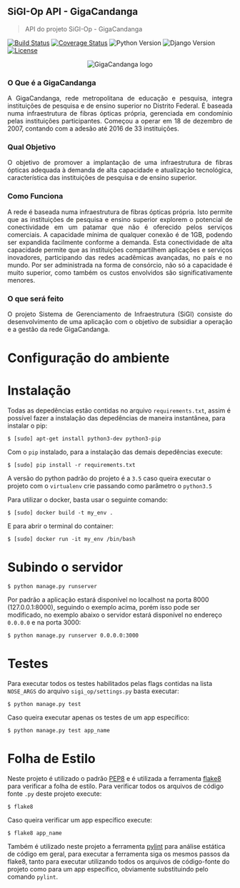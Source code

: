 ## SiGI-Op API - GigaCandanga

> API do projeto SiGI-Op - GigaCandanga

[![Build Status](https://travis-ci.org/fga-gpp-mds/2017.2-SiGI-Op_API.svg?branch=master)](https://travis-ci.org/fga-gpp-mds/2017.2-SiGI-Op_API) [![Coverage Status](https://coveralls.io/repos/github/fga-gpp-mds/2017.2-SiGI-Op_API/badge.svg?branch=master)](https://coveralls.io/github/fga-gpp-mds/2017.2-SiGI-Op_API?branch=master) ![Python Version](https://img.shields.io/badge/python-3.5-blue.svg) ![Django Version](https://img.shields.io/badge/Django-1.11.4-green.svg) [![License](https://img.shields.io/badge/License-BSD%203--Clause-blue.svg)](https://opensource.org/licenses/BSD-3-Clause)

<p align="center">
<img src="https://github.com/fga-gpp-mds/2017.2-SiGI-Op_API/wiki/logo_gigacandanga.png" alt="GigaCandanga logo">
</p>

### O Que é a GigaCandanga
<p align=justify>
A GigaCandanga, rede metropolitana de educação e pesquisa, integra instituições de pesquisa e de ensino superior no Distrito Federal. É baseada numa infraestrutura de fibras ópticas própria, gerenciada em condomínio pelas instituições participantes. Começou a operar em 18 de dezembro de 2007, contando com a adesão até 2016 de 33 instituições.
</p>

### Qual Objetivo
<p align=justify>
O objetivo de promover a implantação de uma infraestrutura de fibras ópticas adequada à demanda de alta capacidade e atualização tecnológica, característica das instituições de pesquisa e de ensino superior. 
</p>

### Como Funciona
<p align=justify>
A rede é baseada numa infraestrutura de fibras ópticas própria. Isto permite que as instituições de pesquisa e ensino superior explorem o potencial de conectividade em um patamar que não é oferecido pelos serviços comerciais. A capacidade mínima de qualquer conexão é de 1GB, podendo ser expandida facilmente conforme a demanda. Esta conectividade de alta capacidade permite que as instituições compartilhem aplicações e serviços inovadores, participando das redes acadêmicas avançadas, no país e no mundo. Por ser administrada na forma de consórcio, não só a capacidade é muito superior, como também os custos envolvidos são significativamente menores.
</p>

### O que será feito
<p align=justify>
O projeto Sistema de Gerenciamento de Infraestrutura (SiGI) consiste do desenvolvimento de uma aplicação com o objetivo de subsidiar a operação e a gestão da rede GigaCandanga.
</p>

# Configuração do ambiente

# Instalação

Todas as depedências estão contidas no arquivo `requirements.txt`, assim é possível fazer a instalação das depedências de maneira instantânea, para instalar o pip:

```
$ [sudo] apt-get install python3-dev python3-pip
```

Com o `pip` instalado, para a instalação das demais depedências execute:

```
$ [sudo] pip install -r requirements.txt
```

A versão do python padrão do projeto é a `3.5` caso queira executar o projeto com o `virtualenv` crie passando como parâmetro o `python3.5`

Para utilizar o docker, basta usar o seguinte comando:

```
$ [sudo] docker build -t my_env .
```

E para abrir o terminal do container:

```
$ [sudo] docker run -it my_env /bin/bash
```


# Subindo o servidor

```
$ python manage.py runserver
```

Por padrão a aplicação estará disponível no localhost na porta 8000 (127.0.0.1:8000), seguindo o exemplo acima, porém isso pode ser modificado, no exemplo abaixo o servidor estará disponível no endereço `0.0.0.0` e na porta 3000:

```
$ python manage.py runserver 0.0.0.0:3000
```

# Testes

Para executar todos os testes habilitados pelas flags contidas na lista `NOSE_ARGS` do arquivo `sigi_op/settings.py` basta executar:

```
$ python manage.py test
```

Caso queira executar apenas os testes de um app específico:

```
$ python manage.py test app_name
```

# Folha de Estilo

Neste projeto é utilizado o padrão [PEP8](https://www.python.org/dev/peps/pep-0008/) e é utilizada a ferramenta [flake8](https://pypi.python.org/pypi/flake8) para verificar a folha de estilo. Para verificar todos os arquivos de código fonte `.py` deste projeto execute:

```
$ flake8
```

Caso queira verificar um app específico execute:

```
$ flake8 app_name
```

Também é utilizado neste projeto a ferramenta [pylint](https://www.pylint.org/) para análise estática de código em geral, para executar a ferramenta siga os mesmos passos da flake8, tanto para executar utilizando todos os arquivos de código-fonte do projeto como para um app específico, obviamente substituindo pelo comando `pylint`.
